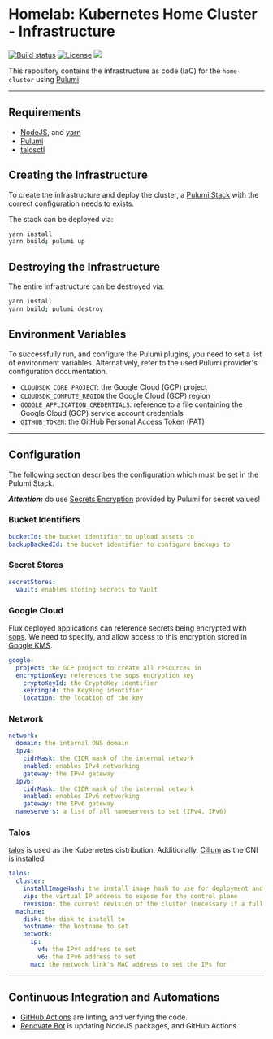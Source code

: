 # Homelab: Kubernetes Home Cluster - Infrastructure

[![Build status](https://img.shields.io/github/actions/workflow/status/muhlba91/homelab-kubernetes-home-infrastructure/pipeline.yml?style=for-the-badge)](https://github.com/muhlba91/homelab-kubernetes-home-infrastructure/actions/workflows/pipeline.yml)
[![License](https://img.shields.io/github/license/muhlba91/homelab-kubernetes-home-infrastructure?style=for-the-badge)](LICENSE.md)
[![](https://api.scorecard.dev/projects/github.com/muhlba91/homelab-kubernetes-home-infrastructure/badge?style=for-the-badge)](https://scorecard.dev/viewer/?uri=github.com/muhlba91/homelab-kubernetes-home-infrastructure)

This repository contains the infrastructure as code (IaC) for the `home-cluster` using [Pulumi](http://pulumi.com).

---

## Requirements

- [NodeJS](https://nodejs.org/en), and [yarn](https://yarnpkg.com)
- [Pulumi](https://www.pulumi.com/docs/install/)
- [talosctl](https://github.com/siderolabs/talos)

## Creating the Infrastructure

To create the infrastructure and deploy the cluster, a [Pulumi Stack](https://www.pulumi.com/docs/concepts/stack/) with the correct configuration needs to exists.

The stack can be deployed via:

```bash
yarn install
yarn build; pulumi up
```

## Destroying the Infrastructure

The entire infrastructure can be destroyed via:

```bash
yarn install
yarn build; pulumi destroy
```

## Environment Variables

To successfully run, and configure the Pulumi plugins, you need to set a list of environment variables. Alternatively, refer to the used Pulumi provider's configuration documentation.

- `CLOUDSDK_CORE_PROJECT`: the Google Cloud (GCP) project
- `CLOUDSDK_COMPUTE_REGION` the Google Cloud (GCP) region
- `GOOGLE_APPLICATION_CREDENTIALS`: reference to a file containing the Google Cloud (GCP) service account credentials
- `GITHUB_TOKEN`: the GitHub Personal Access Token (PAT)

---

## Configuration

The following section describes the configuration which must be set in the Pulumi Stack.

***Attention:*** do use [Secrets Encryption](https://www.pulumi.com/docs/concepts/secrets/#:~:text=Pulumi%20never%20sends%20authentication%20secrets,“secrets”%20for%20extra%20protection.) provided by Pulumi for secret values!

### Bucket Identifiers

```yaml
bucketId: the bucket identifier to upload assets to
backupBackedId: the bucket identifier to configure backups to
```

### Secret Stores

```yaml
secretStores:
  vault: enables storing secrets to Vault
```

### Google Cloud

Flux deployed applications can reference secrets being encrypted with [sops](https://github.com/mozilla/sops).
We need to specify, and allow access to this encryption stored in [Google KMS](https://cloud.google.com/security-key-management).

```yaml
google:
  project: the GCP project to create all resources in
  encryptionKey: references the sops encryption key
    cryptoKeyId: the CryptoKey identifier
    keyringId: the KeyRing identifier
    location: the location of the key
```

### Network

```yaml
network:
  domain: the internal DNS domain
  ipv4:
    cidrMask: the CIDR mask of the internal network
    enabled: enables IPv4 networking
    gateway: the IPv4 gateway
  ipv6:
    cidrMask: the CIDR mask of the internal network
    enabled: enables IPv6 networking
    gateway: the IPv6 gateway
  nameservers: a list of all nameservers to set (IPv4, IPv6)
```

### Talos

[talos](http://talos.dev) is used as the Kubernetes distribution.
Additionally, [Cilium](http://cilium.io) as the CNI is installed.

```yaml
talos:
  cluster:
    installImageHash: the install image hash to use for deployment and updates
    vip: the virtual IP address to expose for the control plane
    revision: the current revision of the cluster (necessary if a full restore needs to happen)
  machine:
    disk: the disk to install to
    hostname: the hostname to set
    network:
      ip:
        v4: the IPv4 address to set
        v6: the IPv6 address to set
      mac: the network link's MAC address to set the IPs for

```

---

## Continuous Integration and Automations

- [GitHub Actions](https://docs.github.com/en/actions) are linting, and verifying the code.
- [Renovate Bot](https://github.com/renovatebot/renovate) is updating NodeJS packages, and GitHub Actions.
